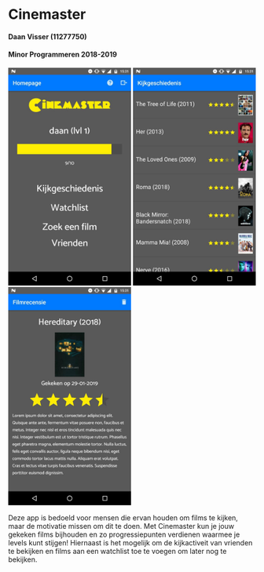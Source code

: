 # Cinemaster
#### Daan Visser (11277750)
#### Minor Programmeren 2018-2019
  
<img src="/doc/finalhomepage.jpg" width="250"> <img src="/doc/viewinghistoryscreenshot.jpg" width="250"> <img src="/doc/examplereview.jpg" width="250">
  
  Deze app is bedoeld voor mensen die ervan houden om films te kijken, maar de motivatie missen om dit te doen. Met Cinemaster kun je jouw gekeken films bijhouden en zo progressiepunten verdienen waarmee je levels kunt stijgen! Hiernaast is het mogelijk om de kijkactiveit van vrienden te bekijken en films aan een watchlist toe te voegen om later nog te bekijken.

